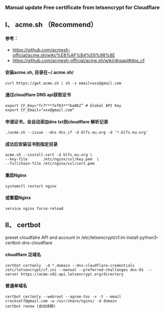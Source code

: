 ### Manual update Free certificate from letsencrypt for Cloudflare

## Ⅰ、 acme.sh （Recommend）
#### 参考：
- https://github.com/acmesh-official/acme.sh/wiki/%E8%AF%B4%E6%98%8E
- https://github.com/acmesh-official/acme.sh/wiki/dnsapi#dns_cf
#### 安装acme.sh, 目录在~/.acme.sh/
`curl https://get.acme.sh | sh -s email=xxx@gmail.com`

#### 通过cloudflare DNS api获取证书
```
export CF_Key="fc7***7ef83***ba062” # Global API Key
export CF_Email="xxx@gmail.com“
```
#### 申请证书，会自动添加dns txt到cloudflare 解析记录
`./acme.sh --issue --dns dns_cf -d blfs.eu.org -d '*.blfs.eu.org'`
#### 成功后安装证书到指定目录
```
acme.sh --install-cert -d blfs.eu.org \
--key-file       /etc/nginx/ssl/key.pem  \
--fullchain-file /etc/nginx/ssl/cert.pem
```
#### 重启Nginx
`systemctl restart nginx`
#### 或重载Nginx
`service nginx force-reload`

## Ⅱ、 certbot
preset cloudfalre API and account in /etc/letsencrypt/cf.ini
install python3-certbot-dns-cloudflare
#### cloudflare 泛域名
```
certbot certonly  -d *.domain --dns-cloudflare-credentials /etc/letsencrypt/cf.ini --manual --preferred-challenges dns-01  --server https://acme-v02.api.letsencrypt.org/directory
```
#### 普通单域名
```
certbot certonly --webroot --agree-tos -v -t --email crackself@gmail.com -w /usr/share/nginx/ -d domain
certbot renew (自动续期)
```
